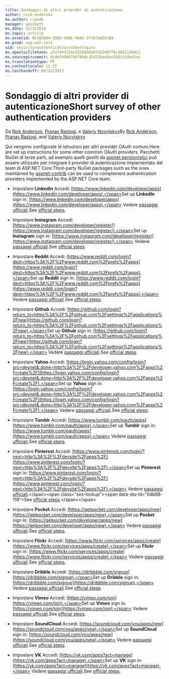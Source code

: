 ```yaml
---
title: Sondaggio di altri provider di autenticazione.
author: rick-anderson
ms.author: riande
manager: wpickett
ms.date: 11/3/2016
ms.topic: article
ms.assetid: BC36CA84-3DE8-496E-9AA2-2F1B74AE8309
ms.prod: asp.net-core
uid: security/authentication/otherlogins
ms.openlocfilehash: a7a7443129c23269dd10fd224d7f8c46011d5d11
ms.sourcegitcommit: 9cdbfd0d670d70b9c354216aabee260c52dad5ee
ms.translationtype: MT
ms.contentlocale: it-IT
ms.lasthandoff: 09/12/2017
---
```

# <a name="short-survey-of-other-authentication-providers"></a><span data-ttu-id="0db88-102">Sondaggio di altri provider di autenticazione</span><span class="sxs-lookup"><span data-stu-id="0db88-102">Short survey of other authentication providers</span></span>

<a name=security-authentication-other-logins></a>

<span data-ttu-id="0db88-103">Da [Rick Anderson](https://twitter.com/RickAndMSFT), [Pranav Rastogi](https://github.com/rustd), e [Valeriy Novytskyy](https://github.com/01binary)</span><span class="sxs-lookup"><span data-stu-id="0db88-103">By [Rick Anderson](https://twitter.com/RickAndMSFT), [Pranav Rastogi](https://github.com/rustd), and [Valeriy Novytskyy](https://github.com/01binary)</span></span>

<span data-ttu-id="0db88-104">Qui vengono configurate le istruzioni per altri provider OAuth comuni.</span><span class="sxs-lookup"><span data-stu-id="0db88-104">Here are set up instructions for some other common OAuth providers.</span></span> <span data-ttu-id="0db88-105">Pacchetti NuGet di terze parti, ad esempio quelli gestiti da [aspnet pensionistici](https://www.nuget.org/packages?q=owners%3Aaspnet-contrib+title%3AOAuth) può essere utilizzato per integrare il provider di autenticazione implementato dal team di ASP.NET Core.</span><span class="sxs-lookup"><span data-stu-id="0db88-105">Third-party NuGet packages such as the ones maintained by [aspnet-contrib](https://www.nuget.org/packages?q=owners%3Aaspnet-contrib+title%3AOAuth) can be used to complement authentication providers implemented by the ASP.NET Core team.</span></span>

* <span data-ttu-id="0db88-106">Impostare **LinkedIn** Accedi: [https://www.linkedin.com/developer/apps](https://www.linkedin.com/developer/apps).</span><span class="sxs-lookup"><span data-stu-id="0db88-106">Set up **LinkedIn** sign in: [https://www.linkedin.com/developer/apps](https://www.linkedin.com/developer/apps).</span></span> <span data-ttu-id="0db88-107">Vedere [passaggi ufficiali](https://developer.linkedin.com/docs/oauth2).</span><span class="sxs-lookup"><span data-stu-id="0db88-107">See [official steps](https://developer.linkedin.com/docs/oauth2).</span></span>

* <span data-ttu-id="0db88-108">Impostare **Instagram** Accedi: [https://www.instagram.com/developer/register/](https://www.instagram.com/developer/register/).</span><span class="sxs-lookup"><span data-stu-id="0db88-108">Set up **Instagram** sign in: [https://www.instagram.com/developer/register/](https://www.instagram.com/developer/register/).</span></span> <span data-ttu-id="0db88-109">Vedere [passaggi ufficiali](https://www.instagram.com/developer/authentication/).</span><span class="sxs-lookup"><span data-stu-id="0db88-109">See [official steps](https://www.instagram.com/developer/authentication/).</span></span>

* <span data-ttu-id="0db88-110">Impostare **Reddit** Accedi: [https://www.reddit.com/login?dest=https%3A%2F%2Fwww.reddit.com%2Fprefs%2Fapps](https://www.reddit.com/login?dest=https%3A%2F%2Fwww.reddit.com%2Fprefs%2Fapps).</span><span class="sxs-lookup"><span data-stu-id="0db88-110">Set up **Reddit** sign in: [https://www.reddit.com/login?dest=https%3A%2F%2Fwww.reddit.com%2Fprefs%2Fapps](https://www.reddit.com/login?dest=https%3A%2F%2Fwww.reddit.com%2Fprefs%2Fapps).</span></span> <span data-ttu-id="0db88-111">Vedere [passaggi ufficiali](https://github.com/reddit/reddit/wiki/OAuth2-Quick-Start-Example).</span><span class="sxs-lookup"><span data-stu-id="0db88-111">See [official steps](https://github.com/reddit/reddit/wiki/OAuth2-Quick-Start-Example).</span></span>

* <span data-ttu-id="0db88-112">Impostare **Github** Accedi: [https://github.com/login?return_to=https%3A%2F%2Fgithub.com%2Fsettings%2Fapplications%2Fnew](https://github.com/login?return_to=https%3A%2F%2Fgithub.com%2Fsettings%2Fapplications%2Fnew).</span><span class="sxs-lookup"><span data-stu-id="0db88-112">Set up **Github** sign in: [https://github.com/login?return_to=https%3A%2F%2Fgithub.com%2Fsettings%2Fapplications%2Fnew](https://github.com/login?return_to=https%3A%2F%2Fgithub.com%2Fsettings%2Fapplications%2Fnew).</span></span> <span data-ttu-id="0db88-113">Vedere [passaggi ufficiali](https://developer.github.com/v3/oauth/).</span><span class="sxs-lookup"><span data-stu-id="0db88-113">See [official steps](https://developer.github.com/v3/oauth/).</span></span>

* <span data-ttu-id="0db88-114">Impostare **Yahoo** Accedi: [https://login.yahoo.com/config/login?src=devnet&.done=http%3A%2F%2Fdeveloper.yahoo.com%2Fapps%2Fcreate%2F](https://login.yahoo.com/config/login?src=devnet&.done=http%3A%2F%2Fdeveloper.yahoo.com%2Fapps%2Fcreate%2F).</span><span class="sxs-lookup"><span data-stu-id="0db88-114">Set up **Yahoo** sign in: [https://login.yahoo.com/config/login?src=devnet&.done=http%3A%2F%2Fdeveloper.yahoo.com%2Fapps%2Fcreate%2F](https://login.yahoo.com/config/login?src=devnet&.done=http%3A%2F%2Fdeveloper.yahoo.com%2Fapps%2Fcreate%2F).</span></span> <span data-ttu-id="0db88-115">Vedere [passaggi ufficiali](https://developer.yahoo.com/bbauth/user.html).</span><span class="sxs-lookup"><span data-stu-id="0db88-115">See [official steps](https://developer.yahoo.com/bbauth/user.html).</span></span>

* <span data-ttu-id="0db88-116">Impostare **Tumblr** Accedi: [https://www.tumblr.com/oauth/apps](https://www.tumblr.com/oauth/apps).</span><span class="sxs-lookup"><span data-stu-id="0db88-116">Set up **Tumblr** sign in: [https://www.tumblr.com/oauth/apps](https://www.tumblr.com/oauth/apps).</span></span> <span data-ttu-id="0db88-117">Vedere [passaggi ufficiali](https://www.tumblr.com/docs/api/v2#auth).</span><span class="sxs-lookup"><span data-stu-id="0db88-117">See [official steps](https://www.tumblr.com/docs/api/v2#auth).</span></span>

* <span data-ttu-id="0db88-118">Impostare **Pinterest** Accedi: [https://www.pinterest.com/login/?next=http%3A%2F%2Fdevsite%2Fapps%2F](https://www.pinterest.com/login/?next=http%3A%2F%2Fdevsite%2Fapps%2F).</span><span class="sxs-lookup"><span data-stu-id="0db88-118">Set up **Pinterest** sign in: [https://www.pinterest.com/login/?next=http%3A%2F%2Fdevsite%2Fapps%2F](https://www.pinterest.com/login/?next=http%3A%2F%2Fdevsite%2Fapps%2F).</span></span> <span data-ttu-id="0db88-119">Vedere [passaggi ufficiali](https://developers.pinterest.com/docs/api/overview/?).</span><span class="sxs-lookup"><span data-stu-id="0db88-119">See [official steps](https://developers.pinterest.com/docs/api/overview/?).</span></span>

* <span data-ttu-id="0db88-120">Impostare **Pocket** Accedi: [https://getpocket.com/developer/apps/new](https://getpocket.com/developer/apps/new).</span><span class="sxs-lookup"><span data-stu-id="0db88-120">Set up **Pocket** sign in: [https://getpocket.com/developer/apps/new](https://getpocket.com/developer/apps/new).</span></span> <span data-ttu-id="0db88-121">Vedere [passaggi ufficiali](https://getpocket.com/developer/docs/authentication).</span><span class="sxs-lookup"><span data-stu-id="0db88-121">See [official steps](https://getpocket.com/developer/docs/authentication).</span></span>

* <span data-ttu-id="0db88-122">Impostare **Flickr** Accedi: [https://www.flickr.com/services/apps/create](https://www.flickr.com/services/apps/create).</span><span class="sxs-lookup"><span data-stu-id="0db88-122">Set up **Flickr** sign in: [https://www.flickr.com/services/apps/create](https://www.flickr.com/services/apps/create).</span></span> <span data-ttu-id="0db88-123">Vedere [passaggi ufficiali](https://www.flickr.com/services/api/auth.oauth.html).</span><span class="sxs-lookup"><span data-stu-id="0db88-123">See [official steps](https://www.flickr.com/services/api/auth.oauth.html).</span></span>

* <span data-ttu-id="0db88-124">Impostare **Dribble** Accedi: [https://dribbble.com/signup](https://dribbble.com/signup).</span><span class="sxs-lookup"><span data-stu-id="0db88-124">Set up **Dribble** sign in: [https://dribbble.com/signup](https://dribbble.com/signup).</span></span> <span data-ttu-id="0db88-125">Vedere [passaggi ufficiali](http://developer.dribbble.com/v1/oauth/).</span><span class="sxs-lookup"><span data-stu-id="0db88-125">See [official steps](http://developer.dribbble.com/v1/oauth/).</span></span>

* <span data-ttu-id="0db88-126">Impostare **Vimeo** Accedi: [https://vimeo.com/join](https://vimeo.com/join).</span><span class="sxs-lookup"><span data-stu-id="0db88-126">Set up **Vimeo** sign in: [https://vimeo.com/join](https://vimeo.com/join).</span></span> <span data-ttu-id="0db88-127">Vedere [passaggi ufficiali](https://developer.vimeo.com/api/authentication).</span><span class="sxs-lookup"><span data-stu-id="0db88-127">See [official steps](https://developer.vimeo.com/api/authentication).</span></span>

* <span data-ttu-id="0db88-128">Impostare **SoundCloud** Accedi: [https://soundcloud.com/you/apps/new](https://soundcloud.com/you/apps/new).</span><span class="sxs-lookup"><span data-stu-id="0db88-128">Set up **SoundCloud** sign in: [https://soundcloud.com/you/apps/new](https://soundcloud.com/you/apps/new).</span></span> <span data-ttu-id="0db88-129">Vedere [passaggi ufficiali](https://developers.soundcloud.com/blog/we-love-oauth-2).</span><span class="sxs-lookup"><span data-stu-id="0db88-129">See [official steps](https://developers.soundcloud.com/blog/we-love-oauth-2).</span></span>

* <span data-ttu-id="0db88-130">Impostare **VK** Accedi: [https://vk.com/apps?act=manage](https://vk.com/apps?act=manage).</span><span class="sxs-lookup"><span data-stu-id="0db88-130">Set up **VK** sign in: [https://vk.com/apps?act=manage](https://vk.com/apps?act=manage).</span></span> <span data-ttu-id="0db88-131">Vedere [passaggi ufficiali](https://vk.com/pages?oid=-17680044&p=Authorizing_Sites).</span><span class="sxs-lookup"><span data-stu-id="0db88-131">See [official steps](https://vk.com/pages?oid=-17680044&p=Authorizing_Sites).</span></span>
